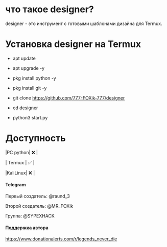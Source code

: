 # что такое designer?
designer - это инструмент с готовыми шаблонами дизайна для Termux.
# Установка designer на Termux

+ apt update

+ apt upgrade -y

+ pkg install python -y

+ pkg install git -y

+ git clone https://github.com/777-FOXik-777/designer

+ cd designer

+ python3 start.py


# Доступность 

|PC python| ❌ |

| Termux | ✅ |

|KaliLinux| ❌ |

#### Telegram
Первый создатель: @raund_3

Второй создатель: @MR_FOXik

Группа: @SYPEXHACK

#### Поддержка автора

https://www.donationalerts.com/r/legends_never_die

